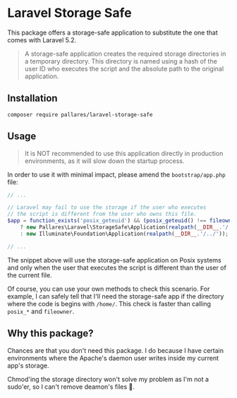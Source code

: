 # Laravel Storage Safe

This package offers a storage-safe application to substitute the one that comes with Laravel 5.2.

> A storage-safe application creates the required storage directories in a temporary directory. This directory is named using a hash of the user ID who executes the script and the absolute path to the original application.

## Installation

`composer require pallares/laravel-storage-safe`

## Usage

> It is NOT recommended to use this application directly in production environments, as it will slow down the startup process.

In order to use it with minimal impact, please amend the `bootstrap/app.php` file:

```php
// ...

// Laravel may fail to use the storage if the user who executes
// the script is different from the user who owns this file.
$app = function_exists('posix_geteuid') && (posix_geteuid() !== fileowner(__FILE__))
    ? new Pallares\Laravel\StorageSafe\Application(realpath(__DIR__.'/../'))
    : new Illuminate\Foundation\Application(realpath(__DIR__.'/../'));

// ...
```

The snippet above will use the storage-safe application on Posix systems and only when the user that executes the script is different than the user of the current file.

Of course, you can use your own methods to check this scenario. For example, I can safely tell that I'll need the storage-safe app if the directory where the code is begins with `/home/`. This check is faster than calling `posix_*` and `fileowner`.

## Why this package?

Chances are that you don't need this package. I do because I have certain environments where the Apache's daemon user writes inside my current app's storage.

Chmod'ing the storage directory won't solve my problem as I'm not a sudo'er, so I can't remove deamon's files 💩.
